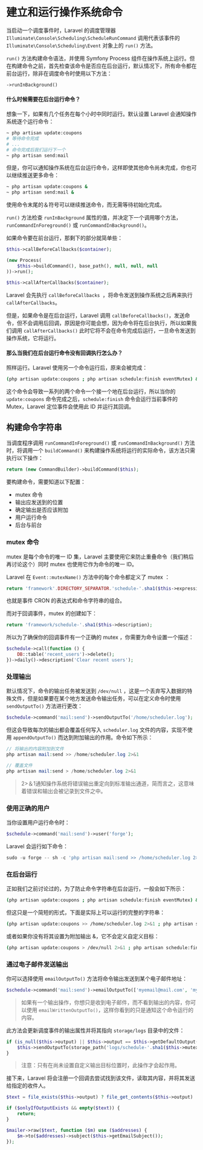 # 建立和运行操作系统命令

当启动一个调度事件时，Laravel 的调度管理器 `Illuminate\Console\Scheduling\ScheduleRunCommand` 调用代表该事件的 `Illuminate\Console\Scheduling\Event` 对象上的 `run()` 方法。

 `run()` 方法构建命令语法，并使用 Symfony Process 组件在操作系统上运行。但在构建命令之前，首先检查该命令是否应在后台运行，默认情况下，所有命令都在前台运行，除非在调度命令时使用以下方法：

```php
->runInBackground()
```

#### 什么时候需要在后台运行命令？

想象一下，如果有几个任务在每个小时中同时运行。默认设置 Laravel 会通知操作系统逐个运行命令：

```bash
~ php artisan update:coupons
# 等待命令完成
# ...
# 命令完成后我们运行下一个
~ php artisan send:mail
```

但是，你可以通知操作系统在后台运行命令，这样即使其他命令尚未完成，你也可以继续推送更多命令：

```bash
~ php artisan update:coupons &
~ php artisan send:mail &
```

使用命令末尾的＆符号可以继续推送命令，而无需等待初始化完成。

`run()` 方法检查 `runInBackground` 属性的值，并决定下一个调用哪个方法， `runCommandInForeground()` 或 `runCommandInBackground()`。

如果命令要在前台运行，那剩下的部分就简单些：

```php
$this->callBeforeCallbacks($container);

(new Process(
    $this->buildCommand(), base_path(), null, null, null
))->run();

$this->callAfterCallbacks($container);
```

Laravel 会先执行 `callBeforeCallbacks `，将命令发送到操作系统之后再来执行 `callAfterCallbacks`。

但是，如果命令是在后台运行，Laravel 调用 `callBeforeCallbacks()`，发送命令，但不会调用后回调，原因是你可能会想，因为命令将在后台执行，所以如果我们调用 `callAfterCallbacks()` 此时它将不会在命令完成后运行，一旦命令发送到操作系统，它将运行。

#### 那么当我们在后台运行命令没有回调执行怎么办？

照样运行。Laravel 使用另一个命令运行后，原来会被完成：

```bash
(php artisan update:coupons ; php artisan schedule:finish eventMutex) &
```

这个命令会导致一系列的两个命令一个接一个地在后台运行，所以当你的 `update:coupons` 命令完成之后，`schedule:finish` 命令会运行当前事件的 Mutex，Laravel 定位事件会使用此 ID 并运行其回调。

## 构建命令字符串

当调度程序调用 `runCommandInForeground()` 或 `runCommandInBackground()` 方法时，将调用一个 `buildCommand()` 来构建操作系统将运行的实际命令，该方法只需执行以下操作：

```php
return (new CommandBuilder)->buildCommand($this);
```

要构建命令，需要知道以下配置：

* mutex 命令
* 输出应发送到的位置
* 确定输出是否应该附加
* 用户运行命令
* 后台与前台

### mutex 命令

mutex 是每个命令的唯一 ID 集，Laravel 主要使用它来防止重叠命令（我们稍后再讨论这个）同时 mutex 也使用它作为命令的唯一 ID。

Laravel 在 `Event::mutexName()` 方法中的每个命令都定义了 mutex  ：

```php
return 'framework'.DIRECTORY_SEPARATOR.'schedule-'.sha1($this->expression.$this->command);
```

也就是事件 CRON 的表达式和命令字符串的组合。

而对于回调事件，mutex 的创建如下：

```php
return 'framework/schedule-'.sha1($this->description);
```

所以为了确保你的回调事件有一个正确的 mutex ，你需要为命令设置一个描述：

```php
$schedule->call(function () {
    DB::table('recent_users')->delete();
})->daily()->description('Clear recent users');
```

### 处理输出

默认情况下，命令的输出任务被发送到 `/dev/null` ，这是一个丢弃写入数据的特殊文件，但是如果要在某个地方发送命令输出任务，可以在定义命令时使用 `sendOutputTo()` 方法进行更改：

```php
$schedule->command('mail:send')->sendOutputTo('/home/scheduler.log');
```

但这会导致每次的输出都会覆盖任何写入 `scheduler.log` 文件的内容，实现不使用 `appendOutputTo()` 而达到附加输出的作用。命令如下所示：

```php
// 将输出的内容附加到文件
php artisan mail:send >> /home/scheduler.log 2>&1

// 覆盖文件
php artisan mail:send > /home/scheduler.log 2>&1
```

> 2>＆1通知操作系统将错误输出重定向到标准输出通道，简而言之，这意味着错误和输出会被记录到文件之中。

### 使用正确的用户

当你设置用户运行命令时：

```php
$schedule->command('mail:send')->user('forge');
```

Laravel 会运行如下命令：

```php
sudo -u forge -- sh -c 'php artisan mail:send >> /home/scheduler.log 2>&1'
```

### 在后台运行

正如我们之前讨论过的，为了防止命令字符串在后台运行，一般会如下所示：

```bash
(php artisan update:coupons ; php artisan schedule:finish eventMutex) &
```

但这只是一个简短的形式，下面是实际上可以运行的完整的字符串：

```bash
(php artisan update:coupons >> /home/scheduler.log 2>&1 ; php artisan schedule:finish eventMutex) > /dev/null 2>&1  &
```

或者如果你没有将其设置为附加输出 &，它不会定义自定义目标：

```bash
(php artisan update:coupons > /dev/null 2>&1 ; php artisan schedule:finish eventMutex) > /dev/null 2>&1  &
```

### 通过电子邮件发送输出

你可以选择使用 `emailOutputTo()` 方法将命令输出发送到某个电子邮件地址：

```php
$schedule->command('mail:send')->emailOutputTo(['myemail@mail.com', 'myOtheremail@mail.com']);
```

> 如果有一个输出操作，你想只是收到电子邮件，而不看到输出的内容，你可以使用 `emailWrittenOutputTo()`，这样你看到的只是通知这个命令运行的内容。

此方法会更新调度事件的输出属性并将其指向 `storage/logs` 目录中的文件：

```php
if (is_null($this->output) || $this->output == $this->getDefaultOutput()) {
    $this->sendOutputTo(storage_path('logs/schedule-'.sha1($this->mutexName()).'.log'));
}
```

> 注意：只有在尚未设置自定义输出目标位置时，此操作才会起作用。

接下来，Laravel 将会注册一个回调去尝试找到该文件，读取其内容，并将其发送给指定的收件人。

```php
$text = file_exists($this->output) ? file_get_contents($this->output) : '';

if ($onlyIfOutputExists && empty($text)) {
    return;
}

$mailer->raw($text, function ($m) use ($addresses) {
    $m->to($addresses)->subject($this->getEmailSubject());
});
```

